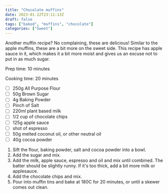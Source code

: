 ```yaml
---
title: "Chocolate muffins"
date: 2023-01-22T23:11:13Z
draft: false
tags: ["baked", "muffins", "chocolate"]
categories: ["Sweet"]
---
```


Another muffin recipe? No complaining, these are delicious! Similar to the apple muffins, these are 
a bit more on the sweet side. This recipe has apple sauce in it, which makes it a bit more moist
and gives us an excuse not to put in as much sugar.

<div class="recipe">
Prep time: 10 minutes

Cooking time: 20 minutes

- [ ] 250g All Purpose Flour
- [ ] 50g Brown Sugar
- [ ] 4g Baking Powder
- [ ] Pinch of Salt
- [ ] 220ml plant based milk
- [ ] 1/2 cup of chocolate chips
- [ ] 125g apple sauce
- [ ] shot of espresso
- [ ] 50g melted coconut oil, or other neutral oil
- [ ] 40g cocoa powder

1. Sift the flour, baking powder, salt and cocoa powder into a bowl.
2. Add the sugar and mix.
3. Add the milk, apple sauce, espresso and oil and mix until combined. The batter should be slightly runny. If it's too thick, add a bit more milk or applesauce.
4. Add the chocolate chips and mix.
5. Pour into muffin tins and bake at 180C for 20 minutes, or until a skewer comes out clean.

</div>
